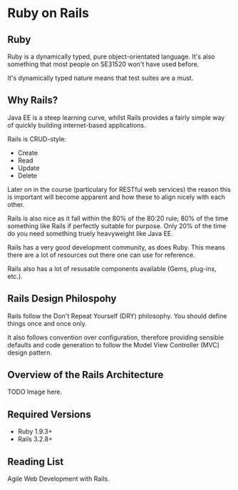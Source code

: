Ruby on Rails
=============

Ruby
----
Ruby is a dynamically typed, pure object-orientated language. It's also something that most people
on SE31520 won't have used before.

It's dynamically typed nature means that test suites are a must.


Why Rails?
----------
Java EE is a steep learning curve, whilst Rails provides a fairly simple way of quickly building
internet-based applications.

Rails is CRUD-style:
* Create
* Read
* Update
* Delete

Later on in the course (particulary for RESTful web services) the reason this is important will 
become apparent and how these to align nicely with each other.

Rails is also nice as it fall within the 80% of the 80:20 rule; 80% of the time something like 
Rails if perfectly suitable for purpose. Only 20% of the time do you need something truely 
heavyweight like Java EE.

Rails has a very good development community, as does Ruby. This means there are a lot of resources
out there one can use for reference.

Rails also has a lot of resusable components available (Gems, plug-ins, etc.).

Rails Design Philospohy
-----------------------
Rails follow the Don't Repeat Yourself (DRY) philosophy. You should define things once and once 
only.

It also follows convention over configuration, therefore providing sensible defaults and code 
generation to follow the Model View Controller (MVC) design pattern.

Overview of the Rails Architecture
----------------------------------
TODO Image here.

Required Versions
-----------------
* Ruby 1.9.3+
* Rails 3.2.8+

Reading List
------------
Agile Web Development with Rails.
